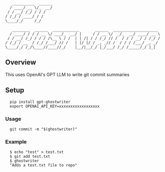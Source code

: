 ```
   __________  ______
  / ____/ __ \/_  __/
 / / __/ /_/ / / /   
/ /_/ / ____/ / /    
\____/_/     /_/     
                     
   ________  ______  ____________       ______  ____________________ 
  / ____/ / / / __ \/ ___/_  __/ |     / / __ \/  _/_  __/ ____/ __ \
 / / __/ /_/ / / / /\__ \ / /  | | /| / / /_/ // /  / / / __/ / /_/ /
/ /_/ / __  / /_/ /___/ // /   | |/ |/ / _, _// /  / / / /___/ _, _/ 
\____/_/ /_/\____//____//_/    |__/|__/_/ |_/___/ /_/ /_____/_/ |_|  

```


## Overview

This uses OpenAI's GPT LLM to write git commit summaries

        
## Setup

      pip install gpt-ghostwriter
      export OPENAI_API_KEY=xxxxxxxxxxxxxxxxxx

### Usage        

      git commit -m "$(ghostwriter)"

### Example

      $ echo "test" > test.txt
      $ git add test.txt
      $ ghostwriter
      "Adds a test.txt file to repo"

